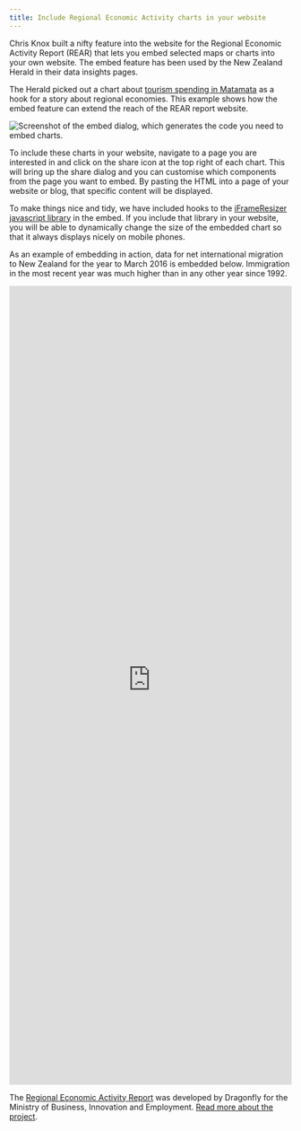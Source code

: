 ```yaml
---
title: Include Regional Economic Activity charts in your website
---
```

Chris Knox built a nifty feature into the website for the Regional Economic Activity Report (REAR) that lets you embed 
selected maps or charts into your own website. The embed feature has been used by the New Zealand Herald in their data insights pages. 
<!--more-->

The Herald picked out a chart about [tourism spending in Matamata](http://insights.nzherald.co.nz/article/new-zealand-regional-econom) as a hook for a story about regional economies. This example shows how the embed feature can extend the reach of the REAR report website.

![Screenshot of the embed dialog, which generates the code you need to embed charts.](/news/2016-03-11-embed/embed.png)

To include these charts in your website, navigate to a page you are interested in and click on the share icon at the top right
of each chart. This will bring up the share dialog and you can customise which components from the page you want to embed. By pasting the HTML into a page of your website or blog, that specific content will be displayed.

To make things nice and tidy, we have included hooks to the [iFrameResizer javascript library](http://davidjbradshaw.github.io/iframe-resizer/) in the embed. If you include that library in your website, you will be able to dynamically change the size of the embedded chart so that it always displays nicely on mobile phones.

As an example of embedding in action, data for net international migration to New Zealand for the year to March 2016 is embedded below. Immigration in the most recent year was much higher than in any other year since 1992.

<style>iframe{width:100%}</style>
<iframe src="https://teal-skua-dev.dragonfly.co.nz/theme/international-migration/a/timeseries/2016/new-zealand/?embed=dynamic%26intersection=hide" frameborder="0" scrolling="no" marginheight="0" marginwidth="0" width="600" height="1424"></iframe>
<script>iFrameResize()</script>

The [Regional Economic Activity Report](http://webrear.mbie.govt.nz/summary/new-zealand) was developed by Dragonfly for the Ministry of Business, Innovation and Employment. [Read more about the project](https://www.dragonfly.co.nz/work/webrear-case-study.html).


